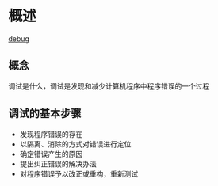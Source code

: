 # 概述

[debug](./../../images/fe-debug/debug.png)

## 概念
调试是什么，调试是发现和减少计算机程序中程序错误的一个过程

## 调试的基本步骤
- 发现程序错误的存在
- 以隔离、消除的方式对错误进行定位
- 确定错误产生的原因
- 提出纠正错误的解决办法
- 对程序错误予以改正或重构，重新测试